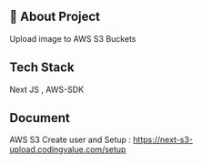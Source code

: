 
## 🚀 About Project
Upload image to AWS S3 Buckets


## Tech Stack

Next JS , AWS-SDK


## Document
AWS S3 Create user and Setup : https://next-s3-upload.codingvalue.com/setup

